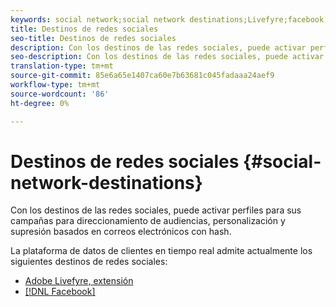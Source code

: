 ```yaml
---
keywords: social network;social network destinations;Livefyre;facebook;Facebook
title: Destinos de redes sociales
seo-title: Destinos de redes sociales
description: Con los destinos de las redes sociales, puede activar perfiles para sus campañas para direccionamiento de audiencias, personalización y supresión basados en correos electrónicos con hash.
seo-description: Con los destinos de las redes sociales, puede activar perfiles para sus campañas para direccionamiento de audiencias, personalización y supresión basados en correos electrónicos con hash.
translation-type: tm+mt
source-git-commit: 85e6a65e1407ca60e7b63681c045fadaaa24aef9
workflow-type: tm+mt
source-wordcount: '86'
ht-degree: 0%

---
```



# Destinos de redes sociales {#social-network-destinations}

Con los destinos de las redes sociales, puede activar perfiles para sus campañas para direccionamiento de audiencias, personalización y supresión basados en correos electrónicos con hash.

La plataforma de datos de clientes en tiempo real admite actualmente los siguientes destinos de redes sociales:

- [Adobe Livefyre, extensión](./adobe-livefyre.md)
- [[!DNL Facebook]](./facebook.md)